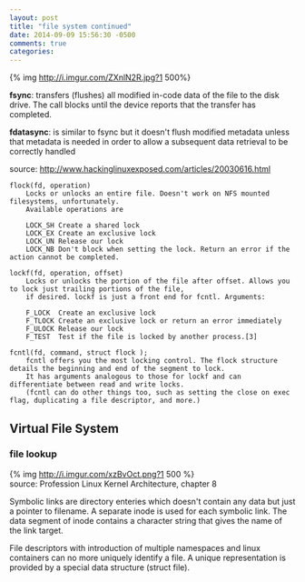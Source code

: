 ```yaml
---
layout: post
title: "file system continued"
date: 2014-09-09 15:56:30 -0500
comments: true
categories: 
---
```


{% img http://i.imgur.com/ZXnlN2R.jpg?1 500%}

**fsync**: transfers (flushes) all modified in-code data of the file to the disk drive. The call blocks until the device reports that the transfer has completed.

**fdatasync**: is similar to fsync but it doesn't flush modified metadata unless that metadata is needed in order to allow a subsequent data retrieval to be correctly handled

source: http://www.hackinglinuxexposed.com/articles/20030616.html
```
flock(fd, operation)
    Locks or unlocks an entire file. Doesn't work on NFS mounted filesystems, unfortunately.
    Available operations are

    LOCK_SH	Create a shared lock
    LOCK_EX	Create an exclusive lock
    LOCK_UN	Release our lock
    LOCK_NB	Don't block when setting the lock. Return an error if the action cannot be completed.

lockf(fd, operation, offset)
    Locks or unlocks the portion of the file after offset. Allows you to lock just trailing portions of the file,
    if desired. lockf is just a front end for fcntl. Arguments:

    F_LOCK	Create an exclusive lock
    F_TLOCK	Create an exclusive lock or return an error immediately
    F_ULOCK	Release our lock
    F_TEST	Test if the file is locked by another process.[3]

fcntl(fd, command, struct flock );
    fcntl offers you the most locking control. The flock structure details the beginning and end of the segment to lock.
    It has arguments analogous to those for lockf and can differentiate between read and write locks.
    (fcntl can do other things too, such as setting the close on exec flag, duplicating a file descriptor, and more.)
```



Virtual File System
---

### file lookup

{% img http://i.imgur.com/xzBvOct.png?1 500 %}<br/>
source: Profession Linux Kernel Architecture, chapter 8

Symbolic links are directory enteries which doesn't contain any data but just a pointer to filename. A separate inode is used for each symbolic link. The data segment of inode contains a character string that gives the name of the link target.

File descriptors with introduction of multiple namespaces and linux containers can no more uniquely identify a file. A unique representation is provided by a special data structure (struct file).
